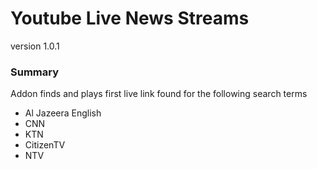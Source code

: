 Youtube Live News Streams
=======================
version 1.0.1

### Summary

Addon finds and plays first live link found for the following search terms

* Al Jazeera English
* CNN
* KTN
* CitizenTV
* NTV